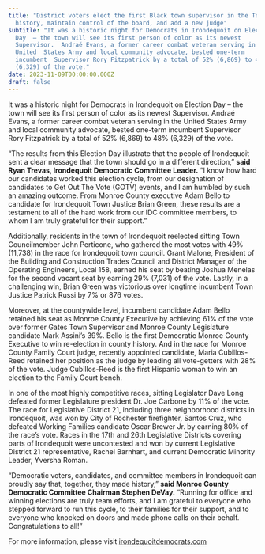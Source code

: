 ```yaml
---
title: "District voters elect the first Black town supervisor in the Town’s
  history, maintain control of the board, and add a new judge"
subtitle: "It was a historic night for Democrats in Irondequoit on Election
  Day  – the town will see its first person of color as its newest
  Supervisor.  Andraé Evans, a former career combat veteran serving in the
  United  States Army and local community advocate, bested one-term
  incumbent  Supervisor Rory Fitzpatrick by a total of 52% (6,869) to 48%
  (6,329) of the vote."
date: 2023-11-09T00:00:00.000Z
draft: false
---
```

 It was a historic night for Democrats in Irondequoit on Election Day
 – the town will see its first person of color as its newest Supervisor.
 Andraé Evans, a former career combat veteran serving in the United 
States Army and local community advocate, bested one-term incumbent 
Supervisor Rory Fitzpatrick by a total of 52% (6,869) to 48% (6,329) of
the vote.

“The results from this Election Day illustrate that the people of 
Irondequoit sent a clear message that the town should go in a different 
direction,” **said Ryan Trevas, Irondequoit Democratic Committee Leader.**
 “I know how hard our candidates worked this election cycle, from our 
designation of candidates to Get Out The Vote (GOTV) events, and I am 
humbled by such an amazing outcome. From Monroe County executive Adam 
Bello to candidate for Irondequoit Town Justice Brian Green, these 
results are a testament to all of the hard work from our IDC committee 
members, to whom I am truly grateful for their support.”

Additionally, residents in the town of Irondequoit reelected sitting 
Town Councilmember John Perticone, who gathered the most votes with 49% 
(11,738) in the race for Irondequoit town council. Grant Malone, 
President of the Building and Construction Trades Council and District 
Manager of the Operating Engineers, Local 158, earned his seat by 
beating Joshua Menelas for the second vacant seat by earning 29% (7,031)
 of the vote. Lastly, in a challenging win, Brian Green was victorious 
over longtime incumbent Town Justice Patrick Russi by 7% or 876 votes.

Moreover, at the countywide level, incumbent candidate Adam Bello 
retained his seat as Monroe County Executive by achieving 61% of the 
vote over former Gates Town Supervisor and Monroe County Legislature 
candidate Mark Assini’s 39%. Bello is the first Democratic Monroe County
 Executive to win re-election in county history. And in the race for 
Monroe County Family Court judge, recently appointed candidate, Maria 
Cubillos-Reed retained her position as the judge by leading all 
vote-getters with 28% of the vote. Judge Cubillos-Reed is the first 
Hispanic woman to win an election to the Family Court bench.

In one of the most highly competitive races, sitting Legislator Dave 
Long defeated former Legislature president Dr. Joe Carbone by 11% of the
 vote. The race for Legislative District 21, including three 
neighborhood districts in Irondequoit, was won by City of Rochester 
firefighter, Santos Cruz, who defeated Working Families candidate Oscar 
Brewer Jr. by earning 80% of the race’s vote. Races in the 17th and 26th
 Legislative Districts covering parts of Irondequoit were uncontested 
and won by current Legislative District 21 representative, Rachel 
Barnhart, and current Democratic Minority Leader, Yversha Roman.

“Democratic voters, candidates, and committee members in Irondequoit can proudly say that, together, they made history,” **said Monroe County Democratic Committee Chairman Stephen DeVay.**
 “Running for office and winning elections are truly team efforts, and I
 am grateful to everyone who stepped forward to run this cycle, to their
 families for their support, and to everyone who knocked on doors and 
made phone calls on their behalf. Congratulations to all!”

For more information, please visit [irondequoitdemocrats.com](https://irondequoitdemocrats.com)
